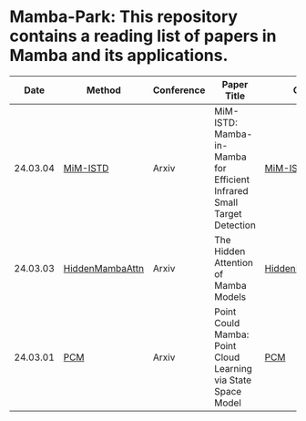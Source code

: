 # Mamba-Park: This repository contains a reading list of papers in Mamba and its applications.

Date|Method|Conference|Paper Title|Code
-----|----|-----|-----|-----
24.03.04|[MiM-ISTD](https://arxiv.org/abs/2403.02148)|Arxiv|MiM-ISTD: Mamba-in-Mamba for Efficient Infrared Small Target Detection|[MiM-ISTD](https://github.com/txchen-USTC/MiM-ISTD)
24.03.03|[HiddenMambaAttn](https://arxiv.org/abs/2403.02148)|Arxiv|The Hidden Attention of Mamba Models|[HiddenMambaAttn](https://github.com/AmeenAli/HiddenMambaAttn)
24.03.01|[PCM](https://arxiv.org/abs/2403.00762)|Arxiv|Point Could Mamba: Point Cloud Learning via State Space Model|[PCM](https://github.com/zhang-tao-whu/PCM)



